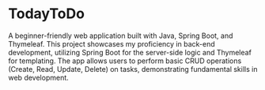# TodayToDo
A beginner-friendly web application built with Java, Spring Boot, and Thymeleaf. This project showcases my proficiency in back-end development, utilizing Spring Boot for the server-side logic and Thymeleaf for templating. The app allows users to perform basic CRUD operations (Create, Read, Update, Delete) on tasks, demonstrating fundamental skills in web development.
